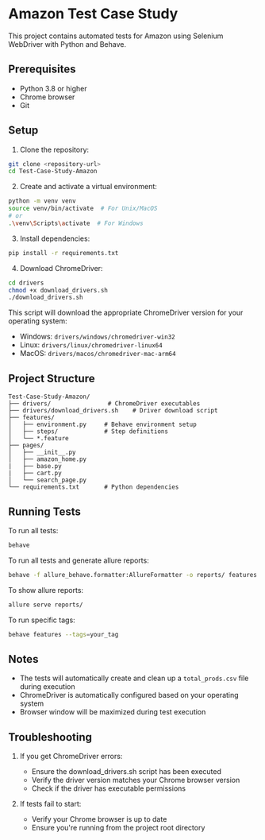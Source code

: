 # Amazon Test Case Study

This project contains automated tests for Amazon using Selenium WebDriver with Python and Behave.

## Prerequisites

- Python 3.8 or higher
- Chrome browser
- Git

## Setup

1. Clone the repository:
```bash
git clone <repository-url>
cd Test-Case-Study-Amazon
```

2. Create and activate a virtual environment:
```bash
python -m venv venv
source venv/bin/activate  # For Unix/MacOS
# or
.\venv\Scripts\activate  # For Windows
```

3. Install dependencies:
```bash
pip install -r requirements.txt
```

4. Download ChromeDriver:
```bash
cd drivers
chmod +x download_drivers.sh
./download_drivers.sh
```

This script will download the appropriate ChromeDriver version for your operating system:
- Windows: `drivers/windows/chromedriver-win32`
- Linux: `drivers/linux/chromedriver-linux64`
- MacOS: `drivers/macos/chromedriver-mac-arm64`

## Project Structure

```
Test-Case-Study-Amazon/
├── drivers/                # ChromeDriver executables
├── drivers/download_drivers.sh    # Driver download script
├── features/              
│   ├── environment.py     # Behave environment setup
│   ├── steps/             # Step definitions
│   └── *.feature   
├── pages/        
│   ├── __init__.py    
│   ├── amazon_home.py    
|   ├── base.py    
|   ├── cart.py         
│   └── search_page.py 
└── requirements.txt       # Python dependencies
```

## Running Tests

To run all tests:
```bash
behave
```

To run all tests and generate allure reports:
```bash
behave -f allure_behave.formatter:AllureFormatter -o reports/ features
```

To show allure reports:
```bash
allure serve reports/
```

To run specific tags:
```bash
behave features --tags=your_tag
```
## Notes

- The tests will automatically create and clean up a `total_prods.csv` file during execution
- ChromeDriver is automatically configured based on your operating system
- Browser window will be maximized during test execution

## Troubleshooting

1. If you get ChromeDriver errors:
   - Ensure the download_drivers.sh script has been executed
   - Verify the driver version matches your Chrome browser version
   - Check if the driver has executable permissions

2. If tests fail to start:
   - Verify your Chrome browser is up to date
   - Ensure you're running from the project root directory

